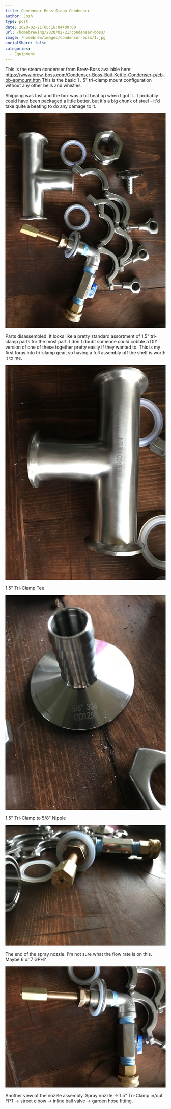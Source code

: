 ```yaml
---
title: Condenser-Boss Steam Condenser
author: Josh
type: post
date: 2020-02-21T06:16:04+00:00
url: /homebrewing/2020/02/21/condenser-boss/
image: /homebrew/images/condenser-boss/1.jpg
socialShare: false
categories:
  - Equipment
---
```

This is the steam condenser from Brew-Boss available here: https://www.brew-boss.com/Condenser-Boss-Boil-Kettle-Condenser-p/cb-bb-apmount.htm
This is the basic 1 . 5" tri-clamp mount configuration without any other bells and whistles. 


Shipping was fast and the box was a bit beat up when I got it.  It probably could have been packaged a little better, but it's a big chunk of steel - it'd take quite a beating to do any damage to it.


![](/homebrew/images/condenser-boss/2.jpg)

Parts disassembled.  It looks like a pretty standard assortment of 1.5" tri-clamp parts for the most part.  I don't doubt someone could cobble a DIY version of one of these together pretty easily if they wanted to.  This is my first foray into tri-clamp gear, so having a full assembly off the shelf is worth it to me.


![](/homebrew/images/condenser-boss/3.jpg)

1.5" Tri-Clamp Tee


![](/homebrew/images/condenser-boss/4.jpg)

1.5" Tri-Clamp to 5/8" Nipple


![](/homebrew/images/condenser-boss/5.jpg)

The end of the spray nozzle. I'm not sure what the flow rate is on this. Maybe 6 or 7 GPH?


![](/homebrew/images/condenser-boss/6.jpg)

Another view of the nozzle assembly.  Spray nozzle -> 1.5" Tri-Clamp in/out FPT -> street elbow -> inline ball valve -> garden hose fitting.

